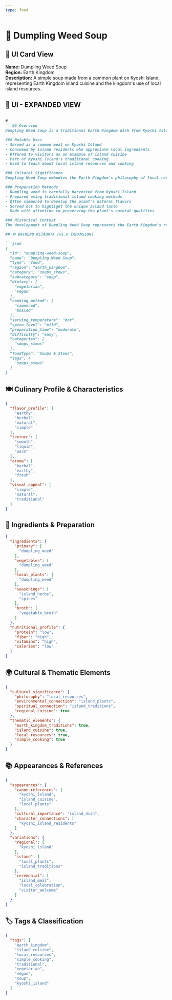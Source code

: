 ```yaml
---
type: food
---
```


# 🌿 Dumpling Weed Soup

## 🎴 UI Card View

**Name:** Dumpling Weed Soup  
**Region:** Earth Kingdom  
**Description:** A simple soup made from a common plant on Kyoshi Island, representing Earth Kingdom island cuisine and the kingdom's use of local island resources.

## 📖 UI - EXPANDED VIEW

```md

#
```## Overview
Dumpling Weed Soup is a traditional Earth Kingdom dish from Kyoshi Island, demonstrating the kingdom's ability to create satisfying meals from local island resources. This simple soup represents the Earth Kingdom's philosophy that good food doesn't need to be complicated to be nourishing and culturally significant. The dish embodies the kingdom's understanding that every region has its own unique ingredients and that local plants can be transformed into satisfying meals through traditional cooking methods.

### Notable Uses
- Served as a common meal on Kyoshi Island
- Consumed by island residents who appreciate local ingredients
- Offered to visitors as an example of island cuisine
- Part of Kyoshi Island's traditional cooking
- Used to teach about local island resources and cooking

### Cultural Significance
Dumpling Weed Soup embodies the Earth Kingdom's philosophy of local resource utilization and their understanding that every region has unique ingredients that can be used in traditional cooking. The dish represents their belief that simple, local ingredients can create satisfying meals that reflect the character of their region. The soup reflects the kingdom's appreciation for island culture and their commitment to using what grows naturally in their environment.

### Preparation Methods
- Dumpling weed is carefully harvested from Kyoshi Island
- Prepared using traditional island cooking methods
- Often simmered to develop the plant's natural flavors
- Served hot to highlight the unique island taste
- Made with attention to preserving the plant's natural qualities

### Historical Context
The development of Dumpling Weed Soup represents the Earth Kingdom's response to the unique resources available on Kyoshi Island and their understanding that local plants can be transformed into satisfying meals. This dish demonstrates the kingdom's practical wisdom and their ability to adapt traditional cooking methods to local ingredients. The tradition continues to be a testament to the Earth Kingdom's regional diversity and their appreciation for local resources.

## ⚙️ BACKEND METADATA (v1.0 EXPANSION)

```json
{
  "id": "dumpling-weed-soup",
  "name": "Dumpling Weed Soup",
  "type": "food",
  "region": "earth_kingdom",
  "category": "soups_stews",
  "subcategory": "soup",
  "dietary": [
    "vegetarian",
    "vegan"
  ],
  "cooking_method": [
    "simmered",
    "boiled"
  ],
  "serving_temperature": "hot",
  "spice_level": "mild",
  "preparation_time": "moderate",
  "difficulty": "easy",
  "categories": [
    "soups_stews"
  ],
  "foodType": "Soups & Stews",
  "tags": [
    "soups_stews"
  ]
}
```

## 🍽️ Culinary Profile & Characteristics

```json
{
  "flavor_profile": [
    "earthy",
    "herbal",
    "natural",
    "simple"
  ],
  "texture": [
    "smooth",
    "liquid",
    "warm"
  ],
  "aroma": [
    "herbal",
    "earthy",
    "fresh"
  ],
  "visual_appeal": [
    "simple",
    "natural",
    "traditional"
  ]
}
```

## 🥘 Ingredients & Preparation

```json
{
  "ingredients": {
    "primary": [
      "dumpling_weed"
    ],
    "vegetables": [
      "dumpling_weed"
    ],
    "local_plants": [
      "dumpling_weed"
    ],
    "seasonings": [
      "island_herbs",
      "spices"
    ],
    "broth": [
      "vegetable_broth"
    ]
  },
  "nutritional_profile": {
    "protein": "low",
    "fiber": "high",
    "vitamins": "high",
    "calories": "low"
  }
}
```

## 🌍 Cultural & Thematic Elements

```json
{
  "cultural_significance": {
    "philosophy": "local_resources",
    "environmental_connection": "island_plants",
    "spiritual_connection": "island_traditions",
    "regional_cuisine": true
  },
  "thematic_elements": {
    "earth_kingdom_traditions": true,
    "island_cuisine": true,
    "local_resources": true,
    "simple_cooking": true
  }
}
```

## 📚 Appearances & References

```json
{
  "appearances": {
    "canon_references": [
      "kyoshi_island",
      "island_cuisine",
      "local_plants"
    ],
    "cultural_importance": "island_dish",
    "character_connections": [
      "kyoshi_island_residents"
    ]
  },
  "variations": {
    "regional": [
      "kyoshi_island"
    ],
    "island": [
      "local_plants",
      "island_traditions"
    ],
    "ceremonial": [
      "island_meal",
      "local_celebration",
      "visitor_welcome"
    ]
  }
}
```

## 🏷️ Tags & Classification

```json
{
  "tags": [
    "earth_kingdom",
    "island_cuisine",
    "local_resources",
    "simple_cooking",
    "traditional",
    "vegetarian",
    "vegan",
    "soup",
    "kyoshi_island"
  ]
}
```
